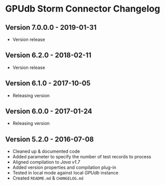 GPUdb Storm Connector Changelog
===============================

Version 7.0.0.0 - 2019-01-31
----------------------------

-   Version release


Version 6.2.0 - 2018-02-11
--------------------------

-   Version release


Version 6.1.0 - 2017-10-05
--------------------------

-   Releasing version


Version 6.0.0 - 2017-01-24
--------------------------
-   Releasing version


Version 5.2.0 - 2016-07-08
--------------------------

-   Cleaned up & documented code
-   Added parameter to specify the number of test records to process
-   Aligned compilation to *Java v1.7*
-   Added version properties and compilation plug-in
-   Tested in local mode against local *GPUdb* instance
-   Created ``README.md`` & ``CHANGELOG.md``

